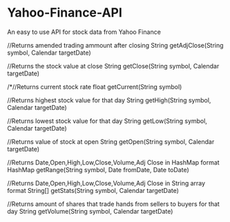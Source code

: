# Yahoo-Finance-API
An easy to use API for stock data from Yahoo Finance

//Returns amended trading ammount after closing
String getAdjClose(String symbol, Calendar targetDate)

//Returns the stock value at close
String getClose(String symbol, Calendar targetDate)

/*//Returns current stock rate
float getCurrent(String symbol)

//Returns highest stock value for that day
String getHigh(String symbol, Calendar targetDate)

//Returns lowest stock value for that day
String getLow(String symbol, Calendar targetDate)

//Returns value of stock at open
String getOpen(String symbol, Calendar targetDate)

//Returns Date,Open,High,Low,Close,Volume,Adj Close in HashMap format
HashMap getRange(String symbol, Date fromDate, Date toDate)

//Returns Date,Open,High,Low,Close,Volume,Adj Close in String array format
String[] getStats(String symbol, Calendar targetDate)

//Returns amount of shares that trade hands from sellers to buyers for that day
String getVolume(String symbol, Calendar targetDate)
